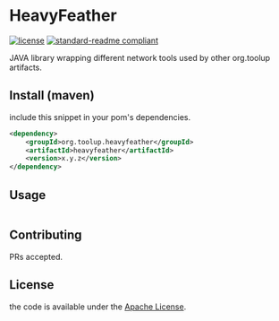 # HeavyFeather

[![license](https://img.shields.io/github/license/myamoto/HeavyFeather.svg)](LICENSE)
[![standard-readme compliant](https://img.shields.io/badge/readme%20style-standard-brightgreen.svg?style=flat-square)](https://github.com/myamoto/HeavyFeather)

JAVA library wrapping different network tools used by other org.toolup artifacts.

## Install (maven)
include this snippet in your pom's dependencies.

```xml
<dependency>
	<groupId>org.toolup.heavyfeather</groupId>
	<artifactId>heavyfeather</artifactId>
	<version>x.y.z</version>
</dependency>
```
## Usage

```
```

## Contributing

PRs accepted.

## License

the code is available under the [Apache License](LICENSE).
